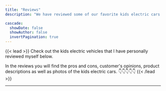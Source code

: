 ```yaml
---
title: "Reviews"
description: "We have reviewed some of our favorite kids electric cars and vehicles to give you all the information you need before making a purchase"

cascade:
  showDate: false
  showAuthor: false
  invertPagination: true
---
```


{{< lead >}}
Check out the kids electric vehicles that I have personally reviewed myself below.  

In the reviews you will find the pros and cons, customer's opinions, product descriptions as well as photos of the kids electric cars. 👇👇👇👇👇
{{< /lead >}}

---

